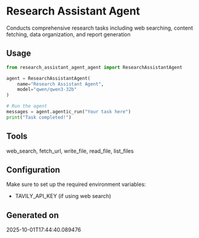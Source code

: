 # Research Assistant Agent

Conducts comprehensive research tasks including web searching, content fetching, data organization, and report generation

## Usage

```python
from research_assistant_agent_agent import ResearchAssistantAgent

agent = ResearchAssistantAgent(
    name="Research Assistant Agent",
    model="qwen/qwen3-32b"
)

# Run the agent
messages = agent.agentic_run("Your task here")
print("Task completed!")
```

## Tools

web_search, fetch_url, write_file, read_file, list_files

## Configuration

Make sure to set up the required environment variables:
- TAVILY_API_KEY (if using web search)

## Generated on

2025-10-01T17:44:40.089476
